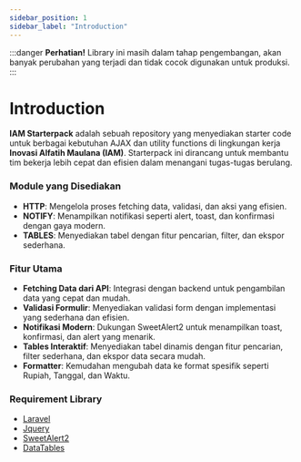```yaml
---
sidebar_position: 1
sidebar_label: "Introduction"
---
```


:::danger
**Perhatian!** Library ini masih dalam tahap pengembangan, akan banyak perubahan yang terjadi dan tidak cocok digunakan untuk produksi.
:::

# Introduction

**IAM Starterpack** adalah sebuah repository yang menyediakan starter code untuk berbagai kebutuhan AJAX dan utility functions di lingkungan kerja **Inovasi Alfatih Maulana (IAM)**. Starterpack ini dirancang untuk membantu tim bekerja lebih cepat dan efisien dalam menangani tugas-tugas berulang.


### Module yang Disediakan
- **HTTP**: Mengelola proses fetching data, validasi, dan aksi yang efisien.
- **NOTIFY**: Menampilkan notifikasi seperti alert, toast, dan konfirmasi dengan gaya modern.
- **TABLES**: Menyediakan tabel dengan fitur pencarian, filter, dan ekspor sederhana.

### Fitur Utama
- **Fetching Data dari API**: Integrasi dengan backend untuk pengambilan data yang cepat dan mudah.
- **Validasi Formulir**: Menyediakan validasi form dengan implementasi yang sederhana dan efisien.
- **Notifikasi Modern**: Dukungan SweetAlert2 untuk menampilkan toast, konfirmasi, dan alert yang menarik.
- **Tables Interaktif**: Menyediakan tabel dinamis dengan fitur pencarian, filter sederhana, dan ekspor data secara mudah.
- **Formatter**: Kemudahan mengubah data ke format spesifik seperti Rupiah, Tanggal, dan Waktu.

### Requirement Library

- [Laravel](https://laravel.com/)
- [Jquery](https://jquery.com/)
- [SweetAlert2](https://sweetalert2.github.io/)
- [DataTables](https://datatables.net/)
